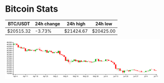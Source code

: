 # Bitcoin Stats

BTC/USDT|24h change|24h high|24h low|
|---|---|---|---|
|$20515.32|-3.73%|$21424.67|$20425.00|

<img src="./chart.svg">
